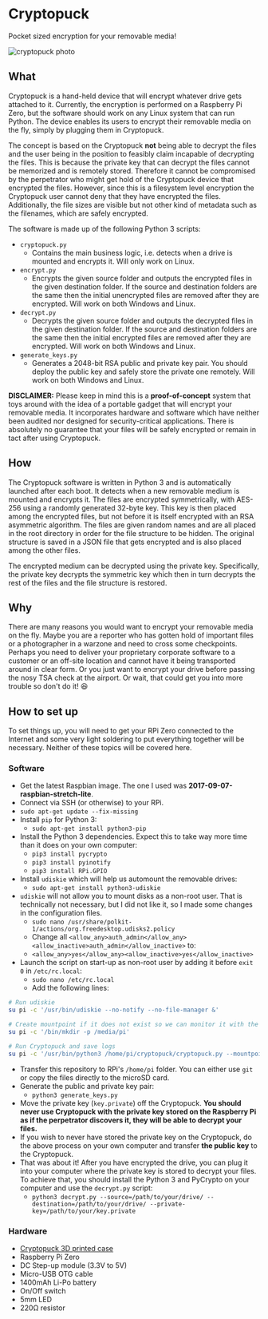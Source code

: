 # Cryptopuck
Pocket sized encryption for your removable media!

![cryptopuck photo](https://i.imgur.com/oeMtpH1.jpg)

## What
Cryptopuck is a hand-held device that will encrypt whatever drive gets attached to it. Currently, the encryption is performed on a Raspberry Pi Zero, but the software should work on any Linux system that can run Python. The device enables its users to encrypt their removable media on the fly, simply by plugging them in Cryptopuck.

The concept is based on the Cryptopuck **not** being able to decrypt the files and the user being in the position to feasibly claim incapable of decrypting the files. This is because the private key that can decrypt the files cannot be memorized and is remotely stored. Therefore it cannot be compromised by the perpetrator who might get hold of the Cryptopuck device that encrypted the files. However, since this is a filesystem level encryption the Cryptopuck user cannot deny that they have encrypted the files. Additionally, the file sizes are visible but not other kind of metadata such as the filenames, which are safely encrypted.

The software is made up of the following Python 3 scripts:
  * `cryptopuck.py`
    * Contains the main business logic, i.e. detects when a drive is mounted and encrypts it. Will only work on Linux.
  * `encrypt.py`
    * Encrypts the given source folder and outputs the encrypted files in the given destination folder. If the source and destination folders are the same then the initial unencrypted files are removed after they are encrypted. Will work on both Windows and Linux.
  * `decrypt.py`
    * Decrypts the given source folder and outputs the decrypted files in the given destination folder. If the source and destination folders are the same then the initial encrypted files are removed after they are encrypted. Will work on both Windows and Linux.
  * `generate_keys.py`
    * Generates a 2048-bit RSA public and private key pair. You should deploy the public key and safely store the private one remotely. Will work on both Windows and Linux.

**DISCLAIMER:** Please keep in mind this is a **proof-of-concept** system that toys around with the idea of a portable gadget that will encrypt your removable media. It incorporates hardware and software which have neither been audited nor designed for security-critical applications. There is absolutely no guarantee that your files will be safely encrypted or remain in tact after using Cryptopuck.

## How
The Cryptopuck software is written in Python 3 and is automatically launched after each boot. It detects when a new removable medium is mounted and encrypts it. The files are encrypted symmetrically, with AES-256 using a randomly generated 32-byte key. This key is then placed among the encrypted files, but not before it is itself encrypted with an RSA asymmetric algorithm. The files are given random names and are all placed in the root directory in order for the file structure to be hidden. The original structure is saved in a JSON file  that gets encrypted and is also placed among the other files.

The encrypted medium can be decrypted using the private key. Specifically, the private key decrypts the symmetric key which then in turn decrypts the rest of the files and the file structure is restored.

## Why
There are many reasons you would want to encrypt your removable media on the fly. Maybe you are a reporter who has gotten hold of important files or a photographer in a warzone and need to cross some checkpoints. Perhaps you need to deliver your proprietary corporate software to a customer or an off-site location and cannot have it being transported around in clear form. Or you just want to encrypt your drive before passing the nosy TSA check at the airport. Or wait, that could get you into more trouble so don't do it! :laughing:

## How to set up
To set things up, you will need to get your RPi Zero connected to the Internet and some very light soldering to put everything together will be necessary. Neither of these topics will be covered here.

### Software
  * Get the latest Raspbian image. The one I used was **2017-09-07-raspbian-stretch-lite**.
  * Connect via SSH (or otherwise) to your RPi.
  * `sudo apt-get update --fix-missing`
  * Install `pip` for Python 3:
    * `sudo apt-get install python3-pip`
  * Install the Python 3 dependencies. Expect this to take way more time than it does on your own computer:
    * `pip3 install pycrypto`
    * `pip3 install pyinotify`
    * `pip3 install RPi.GPIO`
  * Install `udiskie` which will help us automount the removable drives:
    * `sudo apt-get install python3-udiskie`
  * `udiskie` will not allow you to mount disks as a non-root user. That is technically not necessary, but I did not like it, so I made some changes in the configuration files.
    * `sudo nano /usr/share/polkit-1/actions/org.freedesktop.udisks2.policy`
    * Change all `<allow_any>auth_admin</allow_any><allow_inactive>auth_admin</allow_inactive>` to:
    * `<allow_any>yes</allow_any><allow_inactive>yes</allow_inactive>`
  * Launch the script on start-up as non-root user by adding it before `exit 0` in `/etc/rc.local`:
    * `sudo nano /etc/rc.local`
    * Add the following lines:
```bash
# Run udiskie
su pi -c '/usr/bin/udiskie --no-notify --no-file-manager &'

# Create mountpoint if it does not exist so we can monitor it with the Python script
su pi -c '/bin/mkdir -p /media/pi'

# Run Cryptopuck and save logs
su pi -c '/usr/bin/python3 /home/pi/cryptopuck/cryptopuck.py --mountpoint=/media/pi/ --public-key=/home/pi/cryptopuck/key.public >> /home/pi/cryptopuck.log 2>&1 &'
```
  * Transfer this repository to RPi's `/home/pi` folder. You can either use `git` or copy the files directly to the microSD card.
  * Generate the public and private key pair:
    * `python3 generate_keys.py`
  * Move the private key (`key.private`) off the Cryptopuck. **You should never use Cryptopuck with the private key stored on the Raspberry Pi as if the perpetrator discovers it, they will be able to decrypt your files.**
  * If you wish to never have stored the private key on the Cryptopuck, do the above process on your own computer and transfer **the public key** to the Cryptopuck.
  * That was about it! After you have encrypted the drive, you can plug it into your computer where the private key is stored to decrypt your files. To achieve that, you should install the Python 3 and PyCrypto on your computer and use the `decrypt.py` script:
    * `python3 decrypt.py --source=/path/to/your/drive/ --destination=/path/to/your/drive/ --private-key=/path/to/your/key.private`

### Hardware
  * [Cryptopuck 3D printed case](https://tinkercad.com/things/dcRE6oUcA1A)
  * Raspberry Pi Zero
  * DC Step-up module (3.3V to 5V)
  * Micro-USB OTG cable
  * 1400mAh Li-Po battery
  * On/Off switch
  * 5mm LED
  * 220Ω resistor
